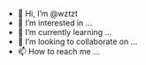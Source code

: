- 👋 Hi, I’m @wztzt
- 👀 I’m interested in ...
- 🌱 I’m currently learning ...
- 💞️ I’m looking to collaborate on ...
- 📫 How to reach me ...

<!---
wztzt/wztzt is a ✨ special ✨ repository because its `README.md` (this file) appears on your GitHub profile.
You can click the Preview link to take a look at your changes.
--->
